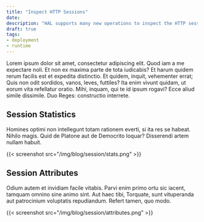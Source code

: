 ```yaml
---
title: "Inspect HTTP Sessions"
date: 
description: "HAL supports many new operations to inspect the HTTP session of deployments."
draft: true
tags:
- deployment
- runtime
---
```

Lorem ipsum dolor sit amet, consectetur adipiscing elit. Quod iam a me expectare noli. Et non ex maxima parte de tota iudicabis? Et harum quidem rerum facilis est et expedita distinctio. Et quidem, inquit, vehementer errat; Quis non odit sordidos, vanos, leves, futtiles? Ita enim vivunt quidam, ut eorum vita refellatur oratio. Mihi, inquam, qui te id ipsum rogavi? Ecce aliud simile dissimile. Duo Reges: constructio interrete.

## Session Statistics

Homines optimi non intellegunt totam rationem everti, si ita res se habeat. Nihilo magis. Quid de Platone aut de Democrito loquar? Disserendi artem nullam habuit.

{{< screenshot src="/img/blog/session/stats.png" >}}

## Session Attributes

Odium autem et invidiam facile vitabis. Parvi enim primo ortu sic iacent, tamquam omnino sine animo sint. Aut haec tibi, Torquate, sunt vituperanda aut patrocinium voluptatis repudiandum. Refert tamen, quo modo.

{{< screenshot src="/img/blog/session/attributes.png" >}}
